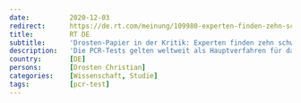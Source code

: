 ```yaml
---
date:          2020-12-03
redirect:      https://de.rt.com/meinung/109980-experten-finden-zehn-schwerwiegende-fehler-covid-19/
title:         RT DE
subtitle:      'Drosten-Papier in der Kritik: Experten finden zehn schwerwiegende Fehler im PCR-Testverfahren'
description:   'Die PCR-Tests gelten weltweit als Hauptverfahren für das Testen auf das Coronavirus. Einige Experten zweifeln jedoch an der Aussagekraft der Methode. Ein irischer Wissenschaftsjournalist geht dem Problem auf den Grund und zählt "zehn Todsünden" der PCR-Tests auf.'
country:       [DE]
persons:       [Drosten Christian]
categories:    [Wissenschaft, Studie]
tags:          [pcr-test]
---
```

